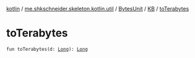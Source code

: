 [kotlin](../../../index.md) / [me.shkschneider.skeleton.kotlin.util](../../index.md) / [BytesUnit](../index.md) / [KB](index.md) / [toTerabytes](./to-terabytes.md)

# toTerabytes

`fun toTerabytes(d: `[`Long`](https://kotlinlang.org/api/latest/jvm/stdlib/kotlin/-long/index.html)`): `[`Long`](https://kotlinlang.org/api/latest/jvm/stdlib/kotlin/-long/index.html)